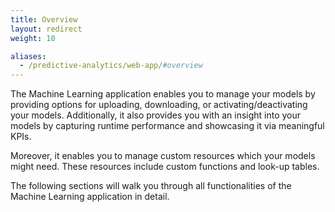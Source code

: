 ```yaml
---
title: Overview
layout: redirect
weight: 10

aliases:
  - /predictive-analytics/web-app/#overview
---
```


The Machine Learning application enables you to manage your models by providing options for uploading, downloading, or activating/deactivating your models. Additionally, it also provides you with an insight into your models by capturing runtime performance and showcasing it via meaningful KPIs.

Moreover, it enables you to manage custom resources which your models might need. These resources include custom functions and look-up tables.

The following sections will walk you through all functionalities of the Machine Learning application in detail.
 
